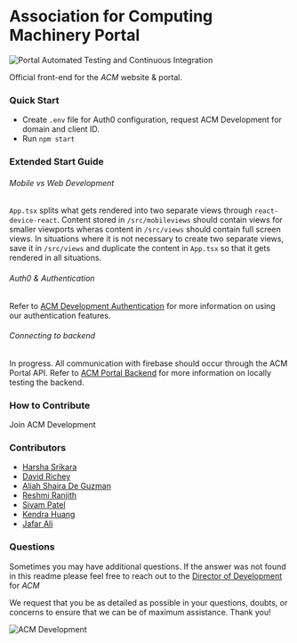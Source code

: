 # Association for Computing Machinery Portal

![Portal Automated Testing and Continuous Integration](https://github.com/acmutd/portal/workflows/ACM%20Portal%20Automated%20Testing%20and%20Continuous%20Integration/badge.svg)

Official front-end for the _ACM_ website & portal.

### Quick Start

 - Create `.env` file for Auth0 configuration, request ACM Development for domain and client ID. 
 - Run `npm start`

### Extended Start Guide

###### Mobile vs Web Development

`App.tsx` splits what gets rendered into two separate views through `react-device-react`. Content stored in `/src/mobileviews` should contain views for smaller viewports wheras content in `/src/views` should contain full screen views. In situations where it is not necessary to create two separate views, save it in `/src/views` and duplicate the content in `App.tsx` so that it gets rendered in all situations. 

###### Auth0 & Authentication

Refer to [ACM Development Authentication](https://github.com/acmutd/Auth-flow-template) for more information on using our authentication features. 

###### Connecting to backend

In progress.
All communication with firebase should occur through the ACM Portal API. Refer to [ACM Portal Backend](https://github.com/acmutd/portal-backend) for more information on locally testing the backend. 


### How to Contribute

Join ACM Development

### Contributors

 - [Harsha Srikara](https://harshasrikara.com)
 - [David Richey](https://darichey.com)
 - [Aliah Shaira De Guzman]()
 - [Reshmi Ranjith]()
 - [Sivam Patel](https://github.com/sivampatel)
 - [Kendra Huang](https://github.com/kendra-huang)
 - [Jafar Ali](https://github.com/jafrilli)

### Questions

Sometimes you may have additional questions. If the answer was not found in this readme please feel free to reach out to the [Director of Development](mailto:development@acmutd.co) for _ACM_

We request that you be as detailed as possible in your questions, doubts, or concerns to ensure that we can be of maximum assistance. Thank you!

![ACM Development](https://www.acmutd.co/brand/Development/Banners/light_dark_background.png)
